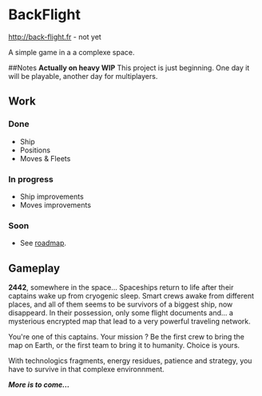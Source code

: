 # BackFlight
http://back-flight.fr - not yet

A simple game in a a complexe space.


##Notes
**Actually on heavy WIP**
This project is just beginning. One day it will be playable, another day for multiplayers.


## Work
### Done
- Ship
- Positions
- Moves & Fleets

### In progress
- Ship improvements
- Moves improvements

### Soon
- See [roadmap](https://github.com/In4matik/BackFlight/blob/experimental/roadmap.md).

## Gameplay
**2442**, somewhere in the space...
Spaceships return to life after their captains wake up from cryogenic sleep. Smart crews awake from different places, and all of them seems to be survivors of a biggest ship, now disappeard. 
In their possession, only some flight documents and... a mysterious encrypted map that lead to a very powerful traveling network. 

You're one of this captains. Your mission ? Be the first crew to bring the map on Earth, or the first team to bring it to humanity. Choice is yours. 

With technologics fragments, energy residues, patience and strategy, you have to survive in that complexe environnment. 

***More is to come...***
